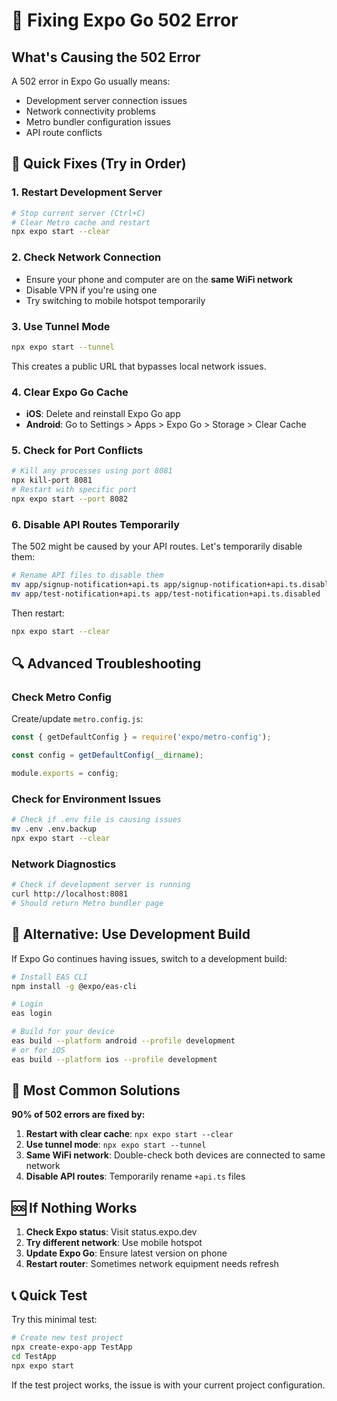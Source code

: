 # 🚨 Fixing Expo Go 502 Error

## What's Causing the 502 Error

A 502 error in Expo Go usually means:
- Development server connection issues
- Network connectivity problems
- Metro bundler configuration issues
- API route conflicts

## 🔧 Quick Fixes (Try in Order)

### 1. Restart Development Server
```bash
# Stop current server (Ctrl+C)
# Clear Metro cache and restart
npx expo start --clear
```

### 2. Check Network Connection
- Ensure your phone and computer are on the **same WiFi network**
- Disable VPN if you're using one
- Try switching to mobile hotspot temporarily

### 3. Use Tunnel Mode
```bash
npx expo start --tunnel
```
This creates a public URL that bypasses local network issues.

### 4. Clear Expo Go Cache
- **iOS**: Delete and reinstall Expo Go app
- **Android**: Go to Settings > Apps > Expo Go > Storage > Clear Cache

### 5. Check for Port Conflicts
```bash
# Kill any processes using port 8081
npx kill-port 8081
# Restart with specific port
npx expo start --port 8082
```

### 6. Disable API Routes Temporarily
The 502 might be caused by your API routes. Let's temporarily disable them:

```bash
# Rename API files to disable them
mv app/signup-notification+api.ts app/signup-notification+api.ts.disabled
mv app/test-notification+api.ts app/test-notification+api.ts.disabled
```

Then restart:
```bash
npx expo start --clear
```

## 🔍 Advanced Troubleshooting

### Check Metro Config
Create/update `metro.config.js`:

```javascript
const { getDefaultConfig } = require('expo/metro-config');

const config = getDefaultConfig(__dirname);

module.exports = config;
```

### Check for Environment Issues
```bash
# Check if .env file is causing issues
mv .env .env.backup
npx expo start --clear
```

### Network Diagnostics
```bash
# Check if development server is running
curl http://localhost:8081
# Should return Metro bundler page
```

## 📱 Alternative: Use Development Build

If Expo Go continues having issues, switch to a development build:

```bash
# Install EAS CLI
npm install -g @expo/eas-cli

# Login
eas login

# Build for your device
eas build --platform android --profile development
# or for iOS
eas build --platform ios --profile development
```

## 🎯 Most Common Solutions

**90% of 502 errors are fixed by:**

1. **Restart with clear cache**: `npx expo start --clear`
2. **Use tunnel mode**: `npx expo start --tunnel`
3. **Same WiFi network**: Double-check both devices are connected to same network
4. **Disable API routes**: Temporarily rename `+api.ts` files

## 🆘 If Nothing Works

1. **Check Expo status**: Visit status.expo.dev
2. **Try different network**: Use mobile hotspot
3. **Update Expo Go**: Ensure latest version on phone
4. **Restart router**: Sometimes network equipment needs refresh

## 📞 Quick Test

Try this minimal test:
```bash
# Create new test project
npx create-expo-app TestApp
cd TestApp
npx expo start
```

If the test project works, the issue is with your current project configuration.